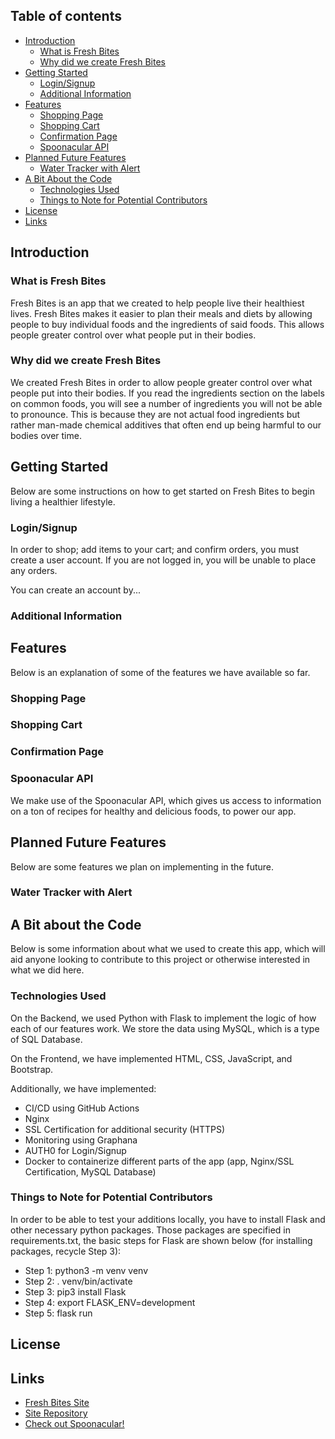 ## Table of contents

- [Introduction](#introduction)
    - [What is Fresh Bites](#what-is-fresh-bites)
    - [Why did we create Fresh Bites](#why-did-we-create-fresh-bites)
- [Getting Started](#getting-started)
    - [Login/Signup](#login-signup)
    - [Additional Information](#additional-information)
- [Features](#features)
    - [Shopping Page](#shopping-page)
    - [Shopping Cart](#shopping-cart)
    - [Confirmation Page](#confirmation-page)
    - [Spoonacular API](#spoonacular-api)
- [Planned Future Features](#planned-future-features)
    - [Water Tracker with Alert](#water-tracker-with-alert)
- [A Bit About the Code](#a-bit-about-the-code)
    - [Technologies Used](#technologies-used)
    - [Things to Note for Potential Contributors](#things-to-note-for-potential-contributors)
- [License](#license)
- [Links](#links)

## Introduction

### What is Fresh Bites

Fresh Bites is an app that we created to help people live their healthiest lives. Fresh Bites makes it easier to plan their meals and diets by allowing people to buy individual foods and the ingredients of said foods. This allows people greater control over what people put in their bodies. 

### Why did we create Fresh Bites

We created Fresh Bites in order to allow people greater control over what people put into their bodies. If you read the ingredients section on the labels on common foods, you will see a number of ingredients you will not be able to pronounce. This is because they are not actual food ingredients but rather man-made chemical additives that often end up being harmful to our bodies over time. 

## Getting Started

Below are some instructions on how to get started on Fresh Bites to begin living a healthier lifestyle. 

### Login/Signup

In order to shop; add items to your cart; and confirm orders, you must create a user account. If you are not logged in, you will be unable to place any orders.

You can create an account by...

### Additional Information

## Features

Below is an explanation of some of the features we have available so far.

### Shopping Page

### Shopping Cart

### Confirmation Page

### Spoonacular API

We make use of the Spoonacular API, which gives us access to information on a ton of recipes for healthy and delicious foods, to power our app. 

## Planned Future Features 

Below are some features we plan on implementing in the future. 

### Water Tracker with Alert

## A Bit about the Code

Below is some information about what we used to create this app, which will aid anyone looking to contribute to this project or otherwise interested in what we did here. 

### Technologies Used

On the Backend, we used Python with Flask to implement the logic of how each of our features work. We store the data using MySQL, which is a type of SQL Database. 

On the Frontend, we have implemented HTML, CSS, JavaScript, and Bootstrap. 

Additionally, we have implemented:
 - CI/CD using GitHub Actions 
 - Nginx
 - SSL Certification for additional security (HTTPS)
 - Monitoring using Graphana 
 - AUTH0 for Login/Signup
 - Docker to containerize different parts of the app (app, Nginx/SSL Certification, MySQL Database)

### Things to Note for Potential Contributors

In order to be able to test your additions locally, you have to install Flask and other necessary python packages. Those packages are specified in requirements.txt, the basic steps for Flask are shown below (for installing packages, recycle Step 3):

- Step 1: python3 -m venv venv
- Step 2: . venv/bin/activate
- Step 3: pip3 install Flask
- Step 4: export FLASK_ENV=development
- Step 5: flask run

## License

## Links
- [Fresh Bites Site](https://fresh-bites.tech/)
- [Site Repository](https://github.com/MLH-Fellowship/fresh-bites/)
- [Check out Spoonacular!](https://spoonacular.com/)
